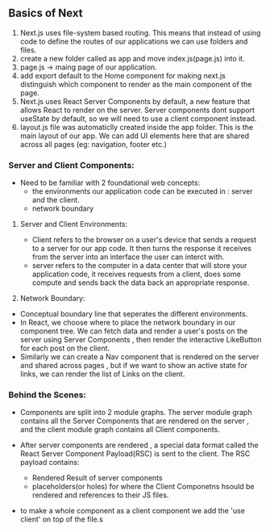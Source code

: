 ## Basics of Next 

1. Next.js uses file-system based routing. This means that instead of using code to define the routes of our applications we can use folders and files.
2. create a new folder called as app and move index.js(page.js) into it.
3. page.js -> maing page of our application.
4. add export default to the Home component for making next.js distinguish which component to render as the main component of the page.
5. Next.js uses React Server Components by default, a new feature that allows React to render on the server. Server components dont support useState by default, so we will need to use a client component instead.
6. layout.js file was automaticlly created inside the app folder. This is the main layout of our app. We can add UI elements here that are shared across all pages (eg: navigation, footer etc.)

### Server and Client Components:

- Need to be familiar with 2 foundational web concepts:
  - the environments our application code can be executed in : server and the client.
  - network boundary
  

1. Server and Client Environments:

    - Client refers to the browser on a user's device that sends a request to a server for our app code. It then turns the response it receives from the server into an interface the user can interct with.
    - server refers to the computer in a data center that will store your application code, it receives requests from a client, does some compute and sends back the data back an appropriate response.

2. Network Boundary:
- Conceptual boundary line that seperates the different environments.
- In React, we choose where to place the network boundary in our component tree. We can fetch data and render a user's posts on the server using Server Components , then render the interactive LikeButton for each post on the client.
- Similarly we can create a Nav component that is rendered on the server and shared across pages , but if we want to show an active state for links, we can render the list of Links on the client.


### Behind the Scenes:
- Components are split into 2 module graphs. The server module graph contains all the Server Components that are rendered on the server , and the client module graph contains all Client components.
- After server components are rendered , a special data format called the React Server Component Payload(RSC) is sent to the client. The RSC payload contains:
  - Rendered Result of server components 
  - placeholders(or holes) for where the Client Componetns hsould be rendered and references to their JS files.

- to make a whole component as a client component we add the 'use client' on top of the file.s
    

